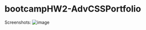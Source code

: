 # bootcampHW2-AdvCSSPortfolio

Screenshots:
![image](https://user-images.githubusercontent.com/3162991/134279472-cf539a65-2855-4a37-ad58-c4435e796e72.png)
